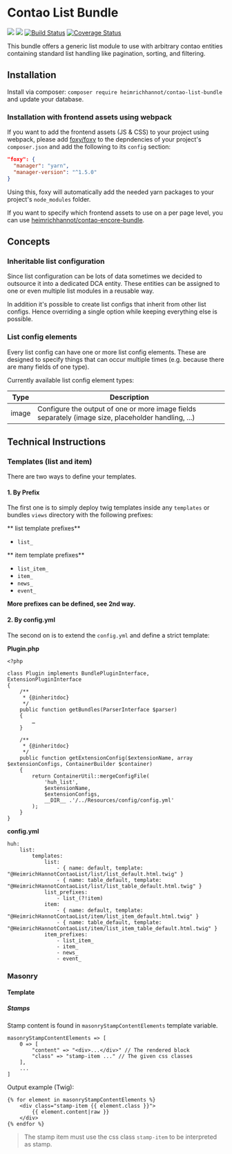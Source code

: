# Contao List Bundle

[![](https://img.shields.io/packagist/v/heimrichhannot/contao-list-bundle.svg)](https://packagist.org/packages/heimrichhannot/contao-list-bundle)
[![](https://img.shields.io/packagist/dt/heimrichhannot/contao-list-bundle.svg)](https://packagist.org/packages/heimrichhannot/contao-list-bundle)
[![Build Status](https://travis-ci.org/heimrichhannot/contao-list-bundle.svg?branch=master)](https://travis-ci.org/heimrichhannot/contao-list-bundle)
[![Coverage Status](https://coveralls.io/repos/github/heimrichhannot/contao-list-bundle/badge.svg?branch=master)](https://coveralls.io/github/heimrichhannot/contao-list-bundle?branch=master)

This bundle offers a generic list module to use with arbitrary contao entities containing standard list handling like pagination, sorting, and filtering.

## Installation

Install via composer: `composer require heimrichhannot/contao-list-bundle` and update your database.

### Installation with frontend assets using webpack

If you want to add the frontend assets (JS & CSS) to your project using webpack, please
add [foxy/foxy](https://github.com/fxpio/foxy) to the depndencies of your project's `composer.json` and add the following to its `config` section:

```json
"foxy": {
  "manager": "yarn",
  "manager-version": "^1.5.0"
}
```

Using this, foxy will automatically add the needed yarn packages to your project's `node_modules` folder.

If you want to specify which frontend assets to use on a per page level, you can use [heimrichhannot/contao-encore-bundle](https://github.com/heimrichhannot/contao-encore-bundle).

## Concepts

### Inheritable list configuration

Since list configuration can be lots of data sometimes we decided to outsource it into a dedicated DCA entity.
These entities can be assigned to one or even multiple list modules in a reusable way.

In addition it's possible to create list configs that inherit from other list configs.
Hence overriding a single option while keeping everything else is possible.

### List config elements

Every list config can have one or more list config elements. These are designed to specify things that can occur multiple times (e.g. because there are many fields of one type).

Currently available list config element types:

Type  | Description
------|------------
image | Configure the output of one or more image fields separately (image size, placeholder handling, ...)

## Technical Instructions

### Templates (list and item)

There are two ways to define your templates. 

#### 1. By Prefix

The first one is to simply deploy twig templates inside any `templates` or bundles `views` directory with the following prefixes:

** list template prefixes**

- `list_`

** item template prefixes**

- `list_item_`
- `item_`
- `news_`
- `event_`

**More prefixes can be defined, see 2nd way.**

#### 2. By config.yml

The second on is to extend the `config.yml` and define a strict template:

**Plugin.php**
```
<?php

class Plugin implements BundlePluginInterface, ExtensionPluginInterface
{
    /**
     * {@inheritdoc}
     */
    public function getBundles(ParserInterface $parser)
    {
        …
    }

    /**
     * {@inheritdoc}
     */
    public function getExtensionConfig($extensionName, array $extensionConfigs, ContainerBuilder $container)
    {
        return ContainerUtil::mergeConfigFile(
            'huh_list',
            $extensionName,
            $extensionConfigs,
            __DIR__ .'/../Resources/config/config.yml'
        );
    }
}
```

**config.yml**
```
huh:
    list:
        templates:
            list:
                - { name: default, template: "@HeimrichHannotContaoList/list/list_default.html.twig" }
                - { name: table_default, template: "@HeimrichHannotContaoList/list/list_table_default.html.twig" }
            list_prefixes:
                - list_(?!item)
            item:
                - { name: default, template: "@HeimrichHannotContaoList/item/list_item_default.html.twig" }
                - { name: table_default, template: "@HeimrichHannotContaoList/item/list_item_table_default.html.twig" }
            item_prefixes:
                - list_item_
                - item_
                - news_
                - event_
```


### Masonry

#### Template

##### Stamps

Stamp content is found in `masonryStampContentElements` template variable.

```
masonryStampContentElements => [
    0 => [
        "content" => "<div>...</div>" // The rendered block
        "class" => "stamp-item ..." // The given css classes 
    ],
    ...
]
```

Output example (Twig):

```
{% for element in masonryStampContentElements %}
    <div class="stamp-item {{ element.class }}">
        {{ element.content|raw }}
    </div>
{% endfor %}
```

> The stamp item must use the css class `stamp-item` to be interpreted as stamp. 